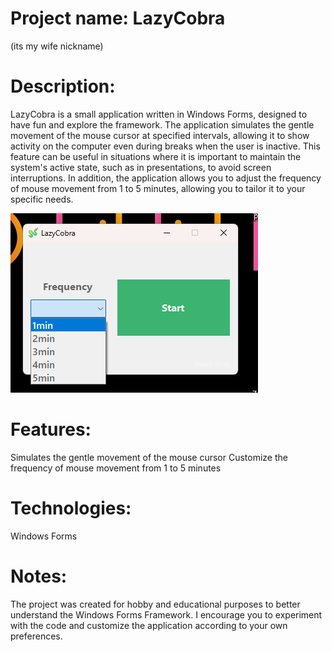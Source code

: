 # Project name: LazyCobra
(its my wife nickname)

# Description:
LazyCobra is a small application written in Windows Forms, designed to have fun and explore the framework. The application simulates the gentle movement of the mouse cursor at specified intervals, allowing it to show activity on the computer even during breaks when the user is inactive. This feature can be useful in situations where it is important to maintain the system's active state, such as in presentations, to avoid screen interruptions. In addition, the application allows you to adjust the frequency of mouse movement from 1 to 5 minutes, allowing you to tailor it to your specific needs.

![image](lazyCobra.png)

# Features:
Simulates the gentle movement of the mouse cursor
Customize the frequency of mouse movement from 1 to 5 minutes

# Technologies:
Windows Forms

# Notes:
The project was created for hobby and educational purposes to better understand the Windows Forms Framework. I encourage you to experiment with the code and customize the application according to your own preferences.
 
